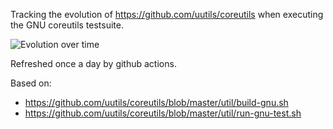Tracking the evolution of https://github.com/uutils/coreutils when executing the GNU coreutils testsuite.

![Evolution over time](https://github.com/uutils/coreutils-tracking/blob/main/gnu-results.png?raw=true)

Refreshed once a day by github actions.

Based on:
* https://github.com/uutils/coreutils/blob/master/util/build-gnu.sh
* https://github.com/uutils/coreutils/blob/master/util/run-gnu-test.sh
